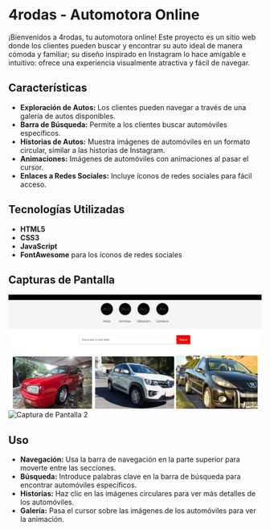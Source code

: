 # 4rodas - Automotora Online

¡Bienvenidos a 4rodas, tu automotora online! Este proyecto es un sitio web donde los clientes pueden buscar y encontrar su auto ideal de manera cómoda y familiar; su diseño inspirado en Instagram lo hace amigable e intuitivo: ofrece una experiencia visualmente atractiva y fácil de navegar.

## Características

- **Exploración de Autos:** Los clientes pueden navegar a través de una galería de autos disponibles.
- **Barra de Búsqueda:** Permite a los clientes buscar automóviles específicos.
- **Historias de Autos:** Muestra imágenes de automóviles en un formato circular, similar a las historias de Instagram.
- **Animaciones:** Imágenes de automóviles con animaciones al pasar el cursor.
- **Enlaces a Redes Sociales:** Incluye íconos de redes sociales para fácil acceso.

## Tecnologías Utilizadas

- **HTML5**
- **CSS3**
- **JavaScript**
- **FontAwesome** para los íconos de redes sociales

## Capturas de Pantalla

![Captura de Pantalla 1](img/inicio.jpg)
![Captura de Pantalla 2](img/footer.jpg.png)

## Uso

- **Navegación:** Usa la barra de navegación en la parte superior para moverte entre las secciones.
- **Búsqueda:** Introduce palabras clave en la barra de búsqueda para encontrar automóviles específicos.
- **Historias:** Haz clic en las imágenes circulares para ver más detalles de los automóviles.
- **Galería:** Pasa el cursor sobre las imágenes de los automóviles para ver la animación.